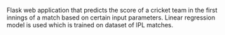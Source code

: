 Flask web application that predicts the score of a cricket team in the first innings of a match based on certain input parameters. Linear regression model is used which is trained on dataset of IPL matches.
